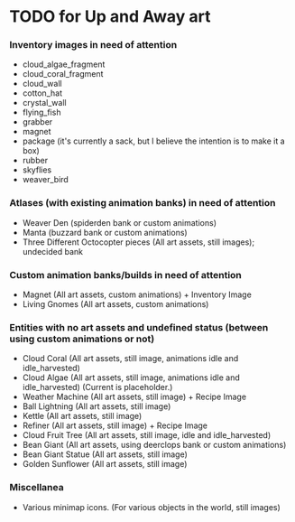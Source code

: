 # TODO for Up and Away art


### Inventory images in need of attention
+ cloud_algae_fragment
+ cloud_coral_fragment
+ cloud_wall
+ cotton_hat
+ crystal_wall
+ flying_fish
+ grabber
+ magnet
+ package (it's currently a sack, but I believe the intention is to make it a box)
+ rubber
+ skyflies
+ weaver_bird

### Atlases (with existing animation banks) in need of attention
+ Weaver Den (spiderden bank or custom animations)
+ Manta (buzzard bank or custom animations)
+ Three Different Octocopter pieces (All art assets, still images); undecided bank


### Custom animation banks/builds in need of attention
+ Magnet (All art assets, custom animations) + Inventory Image
+ Living Gnomes (All art assets, custom animations)


### Entities with no art assets and undefined status (between using custom animations or not)
+ Cloud Coral (All art assets, still image, animations idle and idle_harvested)
+ Cloud Algae (All art assets, still image, animations idle and idle_harvested) (Current is placeholder.)
+ Weather Machine (All art assets, still image) + Recipe Image
+ Ball Lightning (All art assets, still image)
+ Kettle (All art assets, still image)
+ Refiner (All art assets, still image) + Recipe Image
+ Cloud Fruit Tree (All art assets, still image, idle and idle_harvested)
+ Bean Giant (All art assets, using deerclops bank or custom animations)
+ Bean Giant Statue (All art assets, still image)
+ Golden Sunflower (All art assets, still image)


### Miscellanea
+ Various minimap icons. (For various objects in the world, still images)

<!--
vim: ft=markdown nofoldenable
-->
